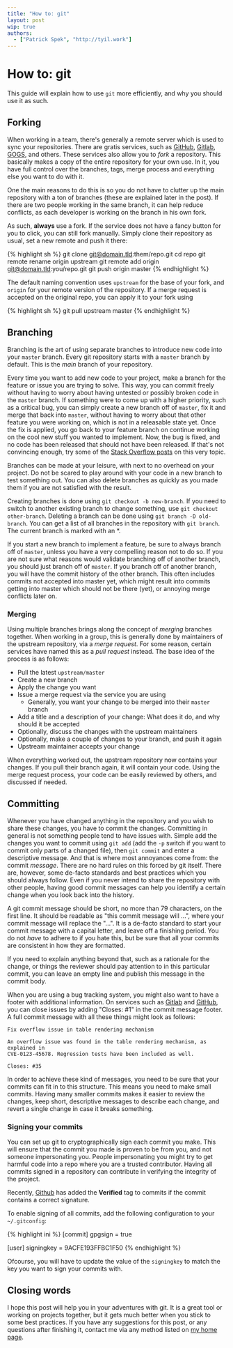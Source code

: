 ```yaml
---
title: "How to: git"
layout: post
wip: true
authors:
  - ["Patrick Spek", "http://tyil.work"]
---
```


# How to: git
This guide will explain how to use `git` more efficiently, and why you should
use it as such.

## Forking
When working in a team, there's generally a remote server which is used to sync
your repositories. There are gratis services, such as [GitHub][github],
[Gitlab][gitlab], [GOGS][gogs], and others. These services also allow you to
*fork* a repository. This basically makes a copy of the entire repository for
your own use. In it, you have full control over the branches, tags, merge
process and everything else you want to do with it.

One the main reasons to do this is so you do not have to clutter up the main
repository with a ton of branches (these are explained later in the post). If
there are two people working in the same branch, it can help reduce conflicts,
as each developer is working on the branch in his own fork.

As such, **always** use a fork. If the service does not have a fancy button for
you to click, you can still fork manually. Simply clone their repository as
usual, set a new remote and push it there:

{% highlight sh %}
git clone git@domain.tld:them/repo.git
cd repo
git remote rename origin upstream
git remote add origin git@domain.tld:you/repo.git
git push origin master
{% endhighlight %}

The default naming convention uses `upstream` for the base of your fork, and
`origin` for your remote version of the repository. If a merge request is
accepted on the original repo, you can apply it to your fork using

{% highlight sh %}
git pull upstream master
{% endhighlight %}

## Branching
Branching is the art of using separate branches to introduce new code into your
`master` branch. Every git repository starts with a `master` branch by default.
This is the *main* branch of your repository.

Every time you want to add new code to your project, make a branch for the
feature or issue you are trying to solve. This way, you can commit freely
without having to worry about having untested or possibly broken code in the
`master` branch. If something were to come up with a higher priority, such as a
critical bug, you can simply create a new branch off of `master`, fix it and
merge that back into `master`, without having to worry about that other feature
you were working on, which is not in a releasable state yet. Once the fix is
applied, you go back to your feature branch on continue working on the cool new
stuff you wanted to implement. Now, the bug is fixed, and no code has been
released that should not have been released. If that's not convincing enough,
try some of the [Stack Overflow posts][so-git-branch] on this very topic.

Branches can be made at your leisure, with next to no overhead on your project.
Do not be scared to play around with your code in a new branch to test
something out. You can also delete branches as quickly as you made them if you
are not satisfied with the result.

Creating branches is done using `git checkout -b new-branch`. If you need to
switch to another existing branch to change something, use
`git checkout other-branch`. Deleting a branch can be done using
`git branch -D old-branch`. You can get a list of all branches in the
repository with `git branch`. The current branch is marked with an \*.

If you start a new branch to implement a feature, be sure to always branch off
of `master`, unless you have a very compelling reason not to do so. If you are
not sure what reasons would validate branching off of another branch, you
should just branch off of `master`. If you branch off of another branch, you
will have the commit history of the other branch. This often includes commits
not accepted into master yet, which might result into commits getting into
master which should not be there (yet), or annoying merge conflicts later on.

### Merging
Using multiple branches brings along the concept of *merging* branches
together. When working in a group, this is generally done by maintainers of the
upstream repository, via a *merge request*. For some reason, certain services
have named this as a *pull request* instead. The base idea of the process is as
follows:

- Pull the latest `upstream/master`
- Create a new branch 
- Apply the change you want
- Issue a merge request via the service you are using
  - Generally, you want your change to be merged into their `master` branch
- Add a title and a description of your change: What does it do, and why should it be accepted
- Optionally, discuss the changes with the upstream maintainers
- Optionally, make a couple of changes to your branch, and push it again
- Upstream maintainer accepts your change

When everything worked out, the upstream repository now contains your changes.
If you pull their branch again, it will contain your code. Using the merge
request process, your code can be easily reviewed by others, and discussed if
needed.

## Committing
Whenever you have changed anything in the repository and you wish to share
these changes, you have to commit the changes. Committing in general is not
something people tend to have issues with. Simple add the changes you want to
commit using `git add` (add the `-p` switch if you want to commit only parts of
a changed file), then `git commit` and enter a descriptive message. And that is
where most annoyances come from: the commit *message*. There are no hard rules
on this forced by git itself. There are, however, some de-facto standards and
best practices which you should always follow. Even if you never intend to
share the repository with other people, having good commit messages can help
you identify a certain change when you look back into the history.

A git commit message should be short, no more than 79 characters, on the first
line. It should be readable as "this commit message will ...", where your
commit message will replace the "...". It is a de-facto standard to start your
commit message with a capital letter, and leave off a finishing period. You do
not *have* to adhere to if you hate this, but be sure that all your commits are
consistent in how they are formatted.

If you need to explain anything beyond that, such as a rationale for the
change, or things the reviewer should pay attention to in this particular
commit, you can leave an empty line and publish this message in the commit
body.

When you are using a bug tracking system, you might also want to have a footer
with additional information. On services such as [Gitlab][gitlab] and
[GitHub][github], you can close issues by adding "Closes: #1" in the commit
message footer. A full commit message with all these things might look as
follows:

```
Fix overflow issue in table rendering mechanism

An overflow issue was found in the table rendering mechanism, as explained in
CVE-0123-45678. Regression tests have been included as well.

Closes: #35
```

In order to achieve these kind of messages, you need to be sure that your
commits can fit in to this structure. This means you need to make small
commits. Having many smaller commits makes it easier to review the changes,
keep short, descriptive messages to describe each change, and revert a single
change in case it breaks something.

### Signing your commits
You can set up git to cryptographically sign each commit you make. This will
ensure that the commit you made is proven to be from you, and not someone
impersonating you. People impersonating you might try to get harmful code into
a repo where you are a trusted contributor. Having all commits signed in a
repository can contribute in verifying the integrity of the project.

Recently, [Github][github] has added the **Verified** tag to commits if the
commit contains a correct signature.

To enable signing of all commits, add the following configuration to your
`~/.gitconfig`:

{% highlight ini %}
[commit]
	gpgsign = true

[user]
	signingkey = 9ACFE193FFBC1F50
{% endhighlight %}

Ofcourse, you will have to update the value of the `signingkey` to match
the key you want to sign your commits with.

## Closing words
I hope this post will help you in your adventures with git. It is a great tool
or working on projects together, but it gets much better when you stick to some
best practices. If you have any suggestions for this post, or any questions
after finishing it, contact me via any method listed on [my home page][home].

[github]: https://github.com
[gitlab]: https://gitlab.com
[gogs]: https://gogs.io
[home]: https://tyil.work
[so-git-branch]: https://softwareengineering.stackexchange.com/questions/335654/git-what-issues-arise-from-working-directly-on-master

